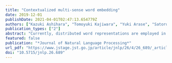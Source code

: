 ```yaml
---
title: "Contextualized multi-sense word embedding"
date: 2019-12-01
publishDate: 2021-04-01T02:47:13.654779Z
authors: ["Kazuki Ashihara", "Tomoyuki Kajiwara", "Yuki Arase", "Satoru Uchida"]
publication_types: ["2"]
abstract: "Currently, distributed word representations are employed in many natural language processing tasks. However, when generating one representation for each word, the meanings of a polysemous word cannot be differentiated because the meanings are integrated into one representation. Therefore, several attempts have been made to generate different representations per meaning based on parts of speech or the topic of a sentence. However, these methods are too unrefined to deal with polysemy. In this paper, we proposed two methods to generate more subtle multiple word representations. The first method involves generating multiple word representations using the word in a dependency relationship as a clue. The second approach involves employing a bi-directional language model in which a word representation that considers all the words in the context is generated. The results of the extensive evaluation of the Lexical Substitution task and Context-Aware Word Similarity task confirmed the effectiveness of our approaches to generate more subtle multiple word representations."
featured: false
publication: "*Journal of Natural Language Processing*"
url_pdf: "https://www.jstage.jst.go.jp/article/jnlp/26/4/26_689/_article/-char/ja/"
doi: "10.5715/jnlp.26.689"
---
```


